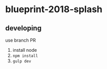 # blueprint-2018-splash

## developing
use branch PR

1. install node
2. `npm install`
3. `gulp dev`

